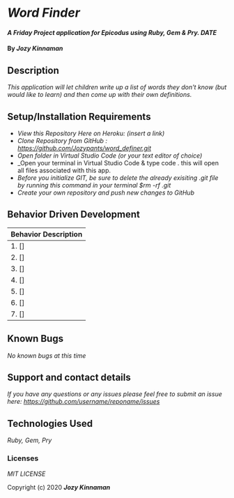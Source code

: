 # _Word Finder_

#### _A Friday Project application for Epicodus using Ruby, Gem & Pry. DATE_

#### By _**Jozy Kinnaman**_

## Description

_This application will let children  write up a list of words they don't know (but would like to learn) and then come up with their own definitions._ 

## Setup/Installation Requirements

* _View this Repository Here on Heroku: (insert a link)_
* _Clone Repository from GitHub :  https://github.com/Jozypants/word_definer.git_
* _Open folder in Virtual Studio Code (or your text editor of choice)_
* _Open your terminal in Virtual Studio Code & type code . this will open all files associated with this app. 
* _Before you initialize GIT, be sure to delete the already exisiting .git file by running this command in your terminal $rm -rf .git_
* _Create your own repository and push new changes to GitHub_

## Behavior Driven Development 


|   Behavior Description        |
|-------------------------------|
| 1.  []|
| 2.  []|
| 3.  []|
| 4.  []|
| 5.  []|
| 6.  []|
| 7.  []|


## Known Bugs

_No known bugs at this time_

## Support and contact details

_If you have any questions or any issues please feel free to submit an issue here: https://github.com/username/reponame/issues_

## Technologies Used

_Ruby, Gem, Pry_ 


### Licenses
*MIT LICENSE*

Copyright (c) 2020 **_Jozy Kinnaman_**